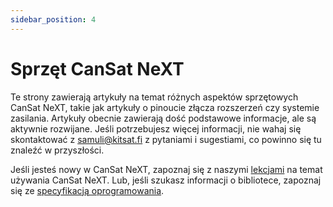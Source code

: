 ```yaml
---
sidebar_position: 4
---
```


# Sprzęt CanSat NeXT

Te strony zawierają artykuły na temat różnych aspektów sprzętowych CanSat NeXT, takie jak artykuły o pinoucie złącza rozszerzeń czy systemie zasilania. Artykuły obecnie zawierają dość podstawowe informacje, ale są aktywnie rozwijane. Jeśli potrzebujesz więcej informacji, nie wahaj się skontaktować z samuli@kitsat.fi z pytaniami i sugestiami, co powinno się tu znaleźć w przyszłości.

Jeśli jesteś nowy w CanSat NeXT, zapoznaj się z naszymi [lekcjami](./../course/course.md) na temat używania CanSat NeXT. Lub, jeśli szukasz informacji o bibliotece, zapoznaj się ze [specyfikacją oprogramowania](./../CanSat-software/CanSat-software.md).